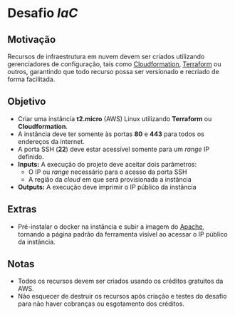 # Desafio _IaC_

## Motivação
Recursos de infraestrutura em nuvem devem ser criados utilizando gerenciadores de configuração, tais como [Cloudformation](https://aws.amazon.com/cloudformation/), [Terraform](https://www.terraform.io/) ou outros, garantindo que todo recurso possa ser versionado e recriado de forma facilitada.

## Objetivo
- Criar uma instância **t2.micro** (AWS) Linux utilizando **Terraform** ou **Cloudformation**.
- A instância deve ter somente às portas **80** e **443** para todos os endereços da internet.
- A porta SSH (**22**) deve estar acessível somente para um _range_ IP definido.
- **Inputs:** A execução do projeto deve aceitar dois parâmetros:
    - O IP ou _range_ necessário para o acesso da porta SSH
    - A região da _cloud_ em que será provisionada a instância
- **Outputs:** A execução deve imprimir o IP público da instância

## Extras
- Pré-instalar o docker na instância e subir a imagem do [Apache](https://hub.docker.com/_/httpd/), tornando a página padrão da ferramenta visível ao acessar o IP público da instância.

## Notas
- Todos os recursos devem ser criados usando os créditos gratuitos da AWS.
- Não esquecer de destruir os recursos após criação e testes do desafio para não haver cobranças ou esgotamento dos créditos.
